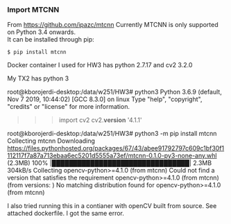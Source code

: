 ### Import MTCNN

From https://github.com/ipazc/mtcnn
Currently MTCNN is only supported on Python 3.4 onwards.  
It can be installed through pip:

``` $ pip install mtcnn ```

Docker container I used for HW3 has python 2.7.17 and cv2 3.2.0

My TX2 has python 3

root@kborojerdi-desktop:/data/w251/HW3# python3
Python 3.6.9 (default, Nov  7 2019, 10:44:02) 
[GCC 8.3.0] on linux
Type "help", "copyright", "credits" or "license" for more information.
>>> import cv2
>>> cv2.__version__
'4.1.1'

root@kborojerdi-desktop:/data/w251/HW3# python3 -m pip install mtcnn
Collecting mtcnn
  Downloading https://files.pythonhosted.org/packages/67/43/abee91792797c609c1bf30f1112117f7a87a713ebaa6ec5201d5555a73ef/mtcnn-0.1.0-py3-none-any.whl (2.3MB)
    100% |████████████████████████████████| 2.3MB 304kB/s 
Collecting opencv-python>=4.1.0 (from mtcnn)
  Could not find a version that satisfies the requirement opencv-python>=4.1.0 (from mtcnn) (from versions: )
No matching distribution found for opencv-python>=4.1.0 (from mtcnn)

I also tried running this in a contianer with openCV built from source. See attached dockerfile. I got the same error.
